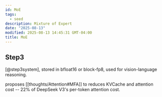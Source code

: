```yaml
---
id: MoE
tags:
  - seed
description: Mixture of Expert
date: "2025-08-13"
modified: 2025-08-13 14:45:31 GMT-04:00
title: MoE
---
```


## Step3

[@step3system], stored in bfloat16 or block-fp8, used for vision-language reasoning.

proposes [[thoughts/Attention#MFA]] to reduces KVCache and attention cost -- 22% of DeepSeek V3's per-token attention cost.
